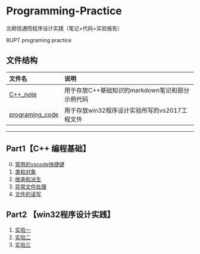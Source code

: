 # Programming-Practice
北邮信通院程序设计实践（笔记+代码+实验报告）

BUPT programing practice

## 文件结构
|文件名|说明|
|:------|:-----|
|[C++_note](https://github.com/zyzisyz/Programming-Practice/tree/master/C%2B%2B_note)|用于存放C++基础知识的markdown笔记和部分示例代码|
|[programing_code]()|用于存放win32程序设计实验所写的vs2017工程文件|

---

## Part1【C++ 编程基础】
0. [常用的vscode快捷键](https://github.com/zyzisyz/Programming-Practice/tree/master/C%2B%2B_note/vscode_referance.md)
1. [类和对象](https://github.com/zyzisyz/Programming-Practice/tree/master/C%2B%2B_note/complex)
2. [继承和派生]()
3. [异常文件处理]()
4. [文件的读写]()

## Part2 【win32程序设计实践】
1. [实验一]()
2. [实验二]()
3. [实验三]()
